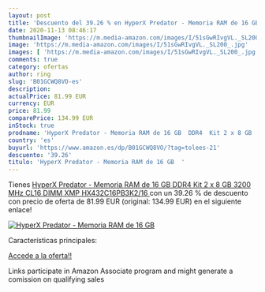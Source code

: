 ```yaml
---
layout: post
title: 'Descuento del 39.26 % en HyperX Predator - Memoria RAM de 16 GB  '
date: 2020-11-13 08:46:17
thumbnailImage: 'https://m.media-amazon.com/images/I/51sGwRIvgVL._SL200_.jpg'
image: 'https://m.media-amazon.com/images/I/51sGwRIvgVL._SL200_.jpg'
images: [ 'https://m.media-amazon.com/images/I/51sGwRIvgVL._SL200_.jpg' ]
comments: true
category: ofertas
author: ring
slug: 'B01GCWQ8VO-es'
description:
actualPrice: 81.99 EUR
currency: EUR
price: 81.99
comparePrice: 134.99 EUR
inStock: true
prodname: 'HyperX Predator - Memoria RAM de 16 GB  DDR4  Kit 2 x 8 GB  3200 MHz  CL16  DIMM XMP  HX432C16PB3K2/16 '
country: 'es'
buyurl: 'https://www.amazon.es/dp/B01GCWQ8VO/?tag=tolees-21'
descuento: '39.26'
titulo: 'HyperX Predator - Memoria RAM de 16 GB  '
---
```


Tienes [HyperX Predator - Memoria RAM de 16 GB  DDR4  Kit 2 x 8 GB  3200 MHz  CL16  DIMM XMP  HX432C16PB3K2/16 ](https://www.amazon.es/dp/B01GCWQ8VO/?tag=tolees-21) con un 39.26 % de descuento con precio de oferta de 81.99 EUR (original: 134.99 EUR) en el siguiente enlace!

[![HyperX Predator - Memoria RAM de 16 GB  ](https://m.media-amazon.com/images/I/51sGwRIvgVL._SL200_.jpg)](https://www.amazon.es/dp/B01GCWQ8VO/?tag=tolees-21)

Características principales:


[Accede a la oferta!!](https://www.amazon.es/dp/B01GCWQ8VO/?tag=tolees-21)

Links participate in Amazon Associate program and might generate a comission on qualifying sales


